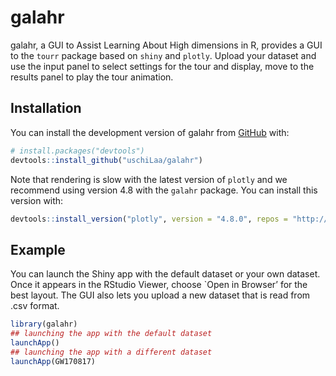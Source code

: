 
<!-- README.md is generated from README.Rmd. Please edit that file -->

# galahr

<!-- badges: start -->

<!-- badges: end -->

galahr, a GUI to Assist Learning About High dimensions in R, provides a
GUI to the `tourr` package based on `shiny` and `plotly`. Upload your
dataset and use the input panel to select settings for the tour and
display, move to the results panel to play the tour animation.

## Installation

You can install the development version of galahr from
[GitHub](https://github.com/) with:

``` r
# install.packages("devtools")
devtools::install_github("uschiLaa/galahr")
```

Note that rendering is slow with the latest version of `plotly` and we
recommend using version 4.8 with the `galahr` package. You can install
this version
with:

``` r
devtools::install_version("plotly", version = "4.8.0", repos = "http://cran.us.r-project.org")
```

## Example

You can launch the Shiny app with the default dataset or your own
dataset. Once it appears in the RStudio Viewer, choose \`Open in
Browser’ for the best layout. The GUI also lets you upload a new
dataset that is read from .csv format.

``` r
library(galahr)
## launching the app with the default dataset
launchApp()
## launching the app with a different dataset
launchApp(GW170817)
```
